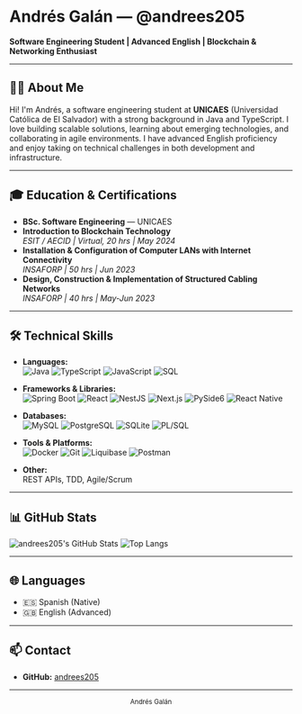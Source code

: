 # Andrés Galán — @andrees205

**Software Engineering Student | Advanced English | Blockchain & Networking Enthusiast**

---

## 🙋‍♂️ About Me

Hi! I'm Andrés, a software engineering student at **UNICAES** (Universidad Católica de El Salvador) with a strong background in Java and TypeScript. I love building scalable solutions, learning about emerging technologies, and collaborating in agile environments. I have advanced English proficiency and enjoy taking on technical challenges in both development and infrastructure.

---

## 🎓 Education & Certifications

- **BSc. Software Engineering** — UNICAES
- **Introduction to Blockchain Technology**  
  _ESIT / AECID | Virtual, 20 hrs | May 2024_
- **Installation & Configuration of Computer LANs with Internet Connectivity**  
  _INSAFORP | 50 hrs | Jun 2023_
- **Design, Construction & Implementation of Structured Cabling Networks**  
  _INSAFORP | 40 hrs | May-Jun 2023_

---

## 🛠️ Technical Skills

- **Languages:**  
  ![Java](https://img.shields.io/badge/Java-%23ED8B00.svg?style=for-the-badge&logo=java&logoColor=white)
  ![TypeScript](https://img.shields.io/badge/TypeScript-%23007ACC.svg?style=for-the-badge&logo=typescript&logoColor=white)
  ![JavaScript](https://img.shields.io/badge/JavaScript-%23F7DF1E.svg?style=for-the-badge&logo=javascript&logoColor=black)
  ![SQL](https://img.shields.io/badge/SQL-%234479A1.svg?style=for-the-badge&logo=mysql&logoColor=white)

- **Frameworks & Libraries:**  
  ![Spring Boot](https://img.shields.io/badge/Spring_Boot-%236DB33F.svg?style=for-the-badge&logo=spring-boot&logoColor=white)
  ![React](https://img.shields.io/badge/React-%2361DAFB.svg?style=for-the-badge&logo=react&logoColor=black)
  ![NestJS](https://img.shields.io/badge/NestJS-%23E0234E.svg?style=for-the-badge&logo=nestjs&logoColor=white)
  ![Next.js](https://img.shields.io/badge/Next.js-%23000000.svg?style=for-the-badge&logo=nextdotjs&logoColor=white)
  ![PySide6](https://img.shields.io/badge/PySide6-%2300BFFF.svg?style=for-the-badge&logo=python&logoColor=white)
  ![React Native](https://img.shields.io/badge/React_Native-%2331A2F7.svg?style=for-the-badge&logo=react&logoColor=white)

- **Databases:**  
  ![MySQL](https://img.shields.io/badge/MySQL-%234479A1.svg?style=for-the-badge&logo=mysql&logoColor=white)
  ![PostgreSQL](https://img.shields.io/badge/PostgreSQL-%23336791.svg?style=for-the-badge&logo=postgresql&logoColor=white)
  ![SQLite](https://img.shields.io/badge/SQLite-%23003B57.svg?style=for-the-badge&logo=sqlite&logoColor=white)
  ![PL/SQL](https://img.shields.io/badge/PLSQL-%237E7E7E.svg?style=for-the-badge)

- **Tools & Platforms:**  
  ![Docker](https://img.shields.io/badge/Docker-%232496ED.svg?style=for-the-badge&logo=docker&logoColor=white)
  ![Git](https://img.shields.io/badge/Git-%23F05033.svg?style=for-the-badge&logo=git&logoColor=white)
  ![Liquibase](https://img.shields.io/badge/Liquibase-%23009EEA.svg?style=for-the-badge)
  ![Postman](https://img.shields.io/badge/Postman-%23FF6C37.svg?style=for-the-badge&logo=postman&logoColor=white)

- **Other:**  
  REST APIs, TDD, Agile/Scrum

---

## 📊 GitHub Stats

![andrees205's GitHub Stats](https://github-readme-stats.vercel.app/api?username=andrees205&show_icons=true&theme=radical)
![Top Langs](https://github-readme-stats.vercel.app/api/top-langs/?username=andrees205&layout=compact&theme=radical)

---

## 🌐 Languages

- 🇪🇸 Spanish (Native)
- 🇬🇧 English (Advanced)

---

## 📫 Contact

- **GitHub:** [andrees205](https://github.com/andrees205)

---

<div align="center">
  <sub>Andrés Galán</sub>
</div>
